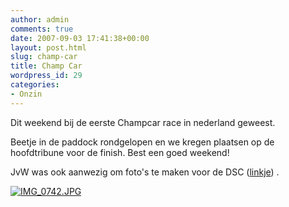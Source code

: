 ```yaml
---
author: admin
comments: true
date: 2007-09-03 17:41:38+00:00
layout: post.html
slug: champ-car
title: Champ Car
wordpress_id: 29
categories:
- Onzin
---
```


Dit weekend bij de eerste Champcar race in nederland geweest.

Beetje in de paddock rondgelopen en we kregen plaatsen op de hoofdtribune voor de finish. Best een goed weekend!

JvW was ook aanwezig om foto's te maken voor de DSC ([linkje](http://www.31f.nl)) .

[![IMG_0742.JPG](http://farm2.static.flickr.com/1416/1314298122_30c6c3559c_m.jpg)](http://www.wllnr.nl/fotos/photo/1314298122/IMG0742JPG.html)
